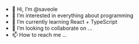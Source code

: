 - 👋 Hi, I’m @saveole
- 👀 I’m interested in everything about programming
- 🌱 I’m currently learning React + TypeScript
- 💞️ I’m looking to collaborate on ...
- 📫 How to reach me ...

<!---
saveole/saveole is a ✨ special ✨ repository because its `README.md` (this file) appears on your GitHub profile.
You can click the Preview link to take a look at your changes.
--->
